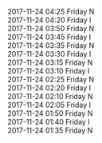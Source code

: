 2017-11-24 04:25 Friday  N  
2017-11-24 04:20 Friday  I  
2017-11-24 03:50 Friday  N  
2017-11-24 03:45 Friday  I  
2017-11-24 03:35 Friday  N  
2017-11-24 03:30 Friday  I  
2017-11-24 03:15 Friday  N  
2017-11-24 03:10 Friday  I  
2017-11-24 02:25 Friday  N  
2017-11-24 02:20 Friday  I  
2017-11-24 02:10 Friday  N  
2017-11-24 02:05 Friday  I  
2017-11-24 01:50 Friday  N  
2017-11-24 01:40 Friday  I  
2017-11-24 01:35 Friday  N  
